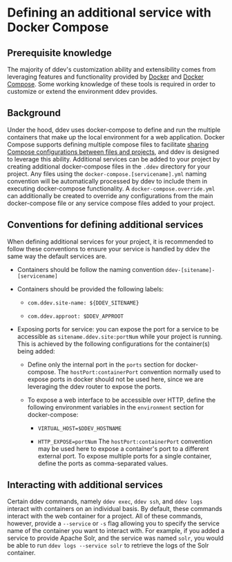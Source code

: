 <h1>Defining an additional service with Docker Compose</h1>

## Prerequisite knowledge
The majority of ddev's customization ability and extensibility comes from leveraging features and functionality provided by [Docker](https://docs.docker.com/) and [Docker Compose](https://docs.docker.com/compose/overview/). Some working knowledge of these tools is required in order to customize or extend the environment ddev provides.

## Background
Under the hood, ddev uses docker-compose to define and run the multiple containers that make up the local environment for a web application. Docker Compose supports defining multiple compose files to facilitate [sharing Compose configurations between files and projects](https://docs.docker.com/compose/extends/), and ddev is designed to leverage this ability. Additional services can be added to your project by creating additional docker-compose files in the `.ddev` directory for your project. Any files using the `docker-compose.[servicename].yml` naming convention will be automatically processed by ddev to include them in executing docker-compose functionality. A `docker-compose.override.yml` can additionally be created to override any configurations from the main docker-compose file or any service compose files added to your project.

## Conventions for defining additional services
When defining additional services for your project, it is recommended to follow these conventions to ensure your service is handled by ddev the same way the default services are.

- Containers should be follow the naming convention `ddev-[sitename]-[servicename]`

- Containers should be provided the following labels:

  - `com.ddev.site-name: ${DDEV_SITENAME}`

  - `com.ddev.approot: $DDEV_APPROOT`

- Exposing ports for service: you can expose the port for a service to be accessible as `sitename.ddev.site:portNum` while your project is running. This is achieved by the following configurations for the container(s) being added:

  - Define only the internal port in the `ports` section for docker-compose. The `hostPort:containerPort` convention normally used to expose ports in docker should not be used here, since we are leveraging the ddev router to expose the ports.

  - To expose a web interface to be accessible over HTTP, define the following environment variables in the `environment` section for docker-compose:

    - `VIRTUAL_HOST=$DDEV_HOSTNAME`

    - `HTTP_EXPOSE=portNum` The `hostPort:containerPort` convention may be used here to expose a container's port to a different external port. To expose multiple ports for a single container, define the ports as comma-separated values.

## Interacting with additional services
Certain ddev commands, namely `ddev exec`, `ddev ssh`, and `ddev logs` interact with containers on an individual basis. By default, these commands interact with the web container for a project. All of these commands, however, provide a `--service` or `-s` flag allowing you to specify the service name of the container you want to interact with. For example, if you added a service to provide Apache Solr, and the service was named `solr`, you would be able to run `ddev logs --service solr` to retrieve the logs of the Solr container.
